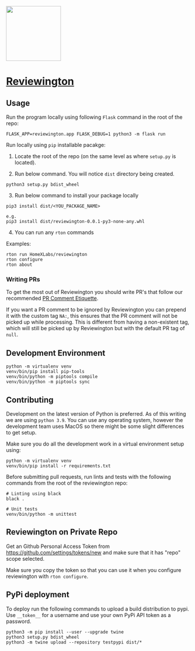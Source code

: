 <img src="https://user-images.githubusercontent.com/70149795/107785177-45a5c080-6d1a-11eb-9daa-31b405e706b1.png" width=150 />

# [Reviewington](https://homexlabs.github.io/reviewington/)

## Usage

Run the program locally using following `Flask` command in the root of the repo:

```
FLASK_APP=reviewington.app FLASK_DEBUG=1 python3 -m flask run
```

Run locally using `pip` installable pacakge:

1. Locate the root of the repo (on the same level as where `setup.py` is located).

2. Run below command. You will notice `dist` directory being created.

```
python3 setup.py bdist_wheel
```

3. Run below command to install your package locally

```
pip3 install dist/<YOU_PACKAGE_NAME>

e.g.
pip3 install dist/reviewington-0.0.1-py3-none-any.whl
```

4. You can run any `rton` commands

Examples:

```
rton run HomeXLabs/reviewington
rton configure
rton about
```

### Writing PRs

To get the most out of Reviewington you should write PR's that follow our recommended [PR Comment Etiquette](/docs/pr_etiquette.md).

If you want a PR comment to be ignored by Reviewington you can prepend it with the custom tag `NA:`, this ensures that the PR comment will not be picked up while processing.
This is different from having a non-existent tag, which will still be picked up by Reviewington but with the default PR tag of `null`.

## Development Environment

```
python -m virtualenv venv
venv/bin/pip install pip-tools
venv/bin/python -m piptools compile
venv/bin/python -m piptools sync
```

## Contributing

Development on the latest version of Python is preferred. As of this writing we are using `python 3.9`.
You can use any operating system, however the development team uses MacOS so there might be some slight differences to get setup.

Make sure you do all the development work in a virtual environment setup using:

```console
python -m virtualenv venv
venv/bin/pip install -r requirements.txt
```

Before submitting pull requests, run lints and tests with the following commands from the root of the reviewington repo:

```console
# Linting using black
black .

# Unit tests
venv/bin/python -m unittest
```

## Reviewington on Private Repo

Get an Github Personal Access Token from https://github.com/settings/tokens/new
and make sure that it has "repo" scope selected.

Make sure you copy the token so that you can use it when you configure reviewington with `rton configure`.

## PyPi deployment

To deploy run the following commands to upload a build distribution to pypi. Use `__token__` for a username and use your own PyPi API token as a password.

```
python3 -m pip install --user --upgrade twine
python3 setup.py bdist_wheel
python3 -m twine upload --repository testpypi dist/*
```
